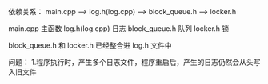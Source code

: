 依赖关系：
main.cpp --> log.h(log.cpp) --> block_queue.h --> locker.h

main.cpp        主函数
log.h(log.cpp)  日志
block_queue.h   队列
locker.h        锁

block_queue.h 和 locker.h 已经整合进 log.h 文件中

问题：
1.程序执行时，产生多个日志文件，程序重启后，产生的日志仍然会从头写入旧文件

